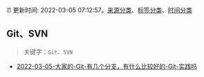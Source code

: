 :alarm_clock: 更新时间: 2022-03-05 07:12:57。[来源分类](../README.md)、[标签分类](../TAGS.md)、[时间分类](../TIMELINE.md)

## Git、SVN


> 关键字：`Git`、`SVN`



- [2022-03-05-大家的-Git-有几个分支，有什么比较好的-Git-实践吗](https://www.v2ex.com/t/838165) 